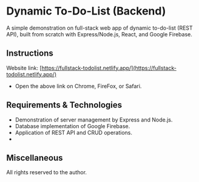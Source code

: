 # Dynamic To-Do-List (Backend)
A simple demonstration on full-stack web app of dynamic to-do-list (REST API), built from scratch with Express/Node.js, React, and Google Firebase.

## Instructions
Website link: [https://fullstack-todolist.netlify.app/](https://fullstack-todolist.netlify.app/)
* Open the above link on Chrome, FireFox, or Safari.

## Requirements & Technologies
* Demonstration of server management by Express and Node.js.
* Database implementation of Google Firebase.
* Application of REST API and CRUD operations.
* 

## Miscellaneous
All rights reserved to the author.